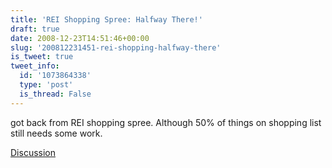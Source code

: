 ```yaml
---
title: 'REI Shopping Spree: Halfway There!'
draft: true
date: 2008-12-23T14:51:46+00:00
slug: '200812231451-rei-shopping-halfway-there'
is_tweet: true
tweet_info:
  id: '1073864338'
  type: 'post'
  is_thread: False
---
```




got back from REI shopping spree. Although 50% of things on shopping list still needs some work.

[Discussion](https://x.com/sytelus/status/1073864338)
